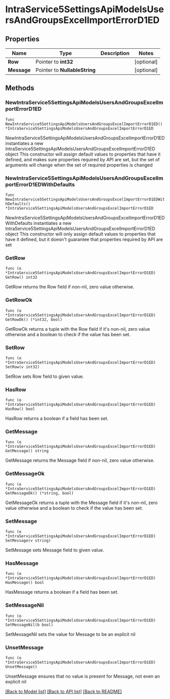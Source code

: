 # IntraService5SettingsApiModelsUsersAndGroupsExcelImportErrorD1ED

## Properties

Name | Type | Description | Notes
------------ | ------------- | ------------- | -------------
**Row** | Pointer to **int32** |  | [optional] 
**Message** | Pointer to **NullableString** |  | [optional] 

## Methods

### NewIntraService5SettingsApiModelsUsersAndGroupsExcelImportErrorD1ED

`func NewIntraService5SettingsApiModelsUsersAndGroupsExcelImportErrorD1ED() *IntraService5SettingsApiModelsUsersAndGroupsExcelImportErrorD1ED`

NewIntraService5SettingsApiModelsUsersAndGroupsExcelImportErrorD1ED instantiates a new IntraService5SettingsApiModelsUsersAndGroupsExcelImportErrorD1ED object
This constructor will assign default values to properties that have it defined,
and makes sure properties required by API are set, but the set of arguments
will change when the set of required properties is changed

### NewIntraService5SettingsApiModelsUsersAndGroupsExcelImportErrorD1EDWithDefaults

`func NewIntraService5SettingsApiModelsUsersAndGroupsExcelImportErrorD1EDWithDefaults() *IntraService5SettingsApiModelsUsersAndGroupsExcelImportErrorD1ED`

NewIntraService5SettingsApiModelsUsersAndGroupsExcelImportErrorD1EDWithDefaults instantiates a new IntraService5SettingsApiModelsUsersAndGroupsExcelImportErrorD1ED object
This constructor will only assign default values to properties that have it defined,
but it doesn't guarantee that properties required by API are set

### GetRow

`func (o *IntraService5SettingsApiModelsUsersAndGroupsExcelImportErrorD1ED) GetRow() int32`

GetRow returns the Row field if non-nil, zero value otherwise.

### GetRowOk

`func (o *IntraService5SettingsApiModelsUsersAndGroupsExcelImportErrorD1ED) GetRowOk() (*int32, bool)`

GetRowOk returns a tuple with the Row field if it's non-nil, zero value otherwise
and a boolean to check if the value has been set.

### SetRow

`func (o *IntraService5SettingsApiModelsUsersAndGroupsExcelImportErrorD1ED) SetRow(v int32)`

SetRow sets Row field to given value.

### HasRow

`func (o *IntraService5SettingsApiModelsUsersAndGroupsExcelImportErrorD1ED) HasRow() bool`

HasRow returns a boolean if a field has been set.

### GetMessage

`func (o *IntraService5SettingsApiModelsUsersAndGroupsExcelImportErrorD1ED) GetMessage() string`

GetMessage returns the Message field if non-nil, zero value otherwise.

### GetMessageOk

`func (o *IntraService5SettingsApiModelsUsersAndGroupsExcelImportErrorD1ED) GetMessageOk() (*string, bool)`

GetMessageOk returns a tuple with the Message field if it's non-nil, zero value otherwise
and a boolean to check if the value has been set.

### SetMessage

`func (o *IntraService5SettingsApiModelsUsersAndGroupsExcelImportErrorD1ED) SetMessage(v string)`

SetMessage sets Message field to given value.

### HasMessage

`func (o *IntraService5SettingsApiModelsUsersAndGroupsExcelImportErrorD1ED) HasMessage() bool`

HasMessage returns a boolean if a field has been set.

### SetMessageNil

`func (o *IntraService5SettingsApiModelsUsersAndGroupsExcelImportErrorD1ED) SetMessageNil(b bool)`

 SetMessageNil sets the value for Message to be an explicit nil

### UnsetMessage
`func (o *IntraService5SettingsApiModelsUsersAndGroupsExcelImportErrorD1ED) UnsetMessage()`

UnsetMessage ensures that no value is present for Message, not even an explicit nil

[[Back to Model list]](../README.md#documentation-for-models) [[Back to API list]](../README.md#documentation-for-api-endpoints) [[Back to README]](../README.md)



